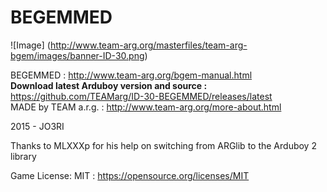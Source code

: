 # BEGEMMED
![Image]
(http://www.team-arg.org/masterfiles/team-arg-bgem/images/banner-ID-30.png)

BEGEMMED : http://www.team-arg.org/bgem-manual.html  
**Download latest Arduboy version and source :** https://github.com/TEAMarg/ID-30-BEGEMMED/releases/latest  
MADE by TEAM a.r.g. : http://www.team-arg.org/more-about.html

2015 - JO3RI

Thanks to MLXXXp for his help on switching from ARGlib to the Arduboy 2 library

Game License: MIT : https://opensource.org/licenses/MIT
